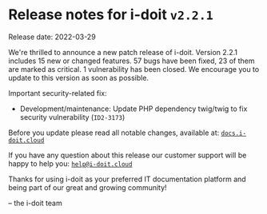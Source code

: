 # Release notes for i-doit `v2.2.1`

Release date: 2022-03-29

We're thrilled to announce a new patch release of i-doit. Version 2.2.1 includes 15 new or changed features. 57 bugs have been fixed, 23 of them are marked as critical. 1 vulnerability has been closed. We encourage you to update to this version as soon as possible.

Important security-related fix:

-   Development/maintenance: Update PHP dependency twig/twig to fix security vulnerability (`ID2-3173`)

Before you update please read all notable changes, available at: [`docs.i-doit.cloud`](https://docs.i-doit.cloud/ref/changelog.html)

If you have any question about this release our customer support will be happy to help you: [`help@i-doit.cloud`](mailto:help@i-doit.cloud)

Thanks for using i-doit as your preferred IT documentation platform and being part of our great and growing community!

– the i-doit team
